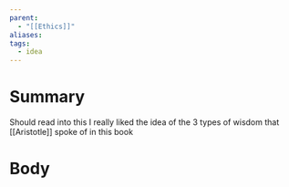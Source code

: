 ```yaml
---
parent:
  - "[[Ethics]]"
aliases: 
tags:
  - idea
---
```

# Summary 
Should read into this I really liked the idea of the 3 types of wisdom that [[Aristotle]] spoke of in this book
# Body

